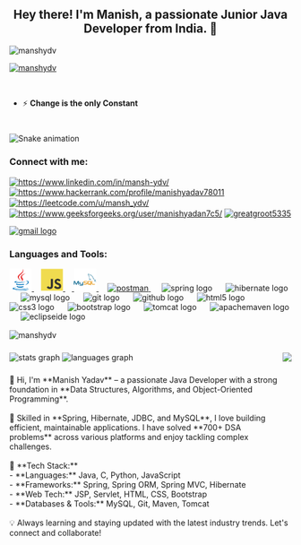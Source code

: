 <h2 align="center">Hey there! I'm Manish, a passionate Junior Java Developer from India. 🤗</h2>

<p align="left"> <img src="https://komarev.com/ghpvc/?username=manshydv&label=Profile%20views&color=0e75b6&style=flat" alt="manshydv" /> </p>

<p align="left"> <a href="https://github.com/ryo-ma/github-profile-trophy"><img src="https://github-profile-trophy.vercel.app/?username=manshydv" alt="manshydv" /></a> </p>
<p align="left"> <a href="https://twitter.com/" target="blank"><img src="https://img.shields.io/twitter/follow/?logo=twitter&style=for-the-badge" alt="" /></a> </p>



- ⚡ **Change is the only Constant**

###

<br clear="both">
<picture>
  <source media="(prefers-color-scheme: dark)" srcset="https://raw.githubusercontent.com/ManshYDV/ManshYDV/output/github-snake-dark.svg" />
  <source media="(prefers-color-scheme: light)" srcset="https://raw.githubusercontent.com/ManshYDV/ManshYDV/output/github-snake.svg" />
<img src="https://raw.githubusercontent.com/ManshYDV/ManshYDV/output/snake.svg" alt="Snake animation" />
</picture>

###
<h3 align="left">Connect with me:</h3>
<p align="left">
<a href="https://linkedin.com/in/https://www.linkedin.com/in/mansh-ydv/" target="blank"><img align="center" src="https://raw.githubusercontent.com/rahuldkjain/github-profile-readme-generator/master/src/images/icons/Social/linked-in-alt.svg" alt="https://www.linkedin.com/in/mansh-ydv/" height="30" width="40" /></a>
<a href="https://www.hackerrank.com/https://www.hackerrank.com/profile/manishyadav78011" target="blank"><img align="center" src="https://raw.githubusercontent.com/rahuldkjain/github-profile-readme-generator/master/src/images/icons/Social/hackerrank.svg" alt="https://www.hackerrank.com/profile/manishyadav78011" height="30" width="40" /></a>
<a href="https://www.leetcode.com/https://leetcode.com/u/mansh_ydv/" target="blank"><img align="center" src="https://raw.githubusercontent.com/rahuldkjain/github-profile-readme-generator/master/src/images/icons/Social/leet-code.svg" alt="https://leetcode.com/u/mansh_ydv/" height="30" width="40" /></a>
<a href="https://auth.geeksforgeeks.org/user/https://www.geeksforgeeks.org/user/manishyadan7c5/" target="blank"><img align="center" src="https://raw.githubusercontent.com/rahuldkjain/github-profile-readme-generator/master/src/images/icons/Social/geeks-for-geeks.svg" alt="https://www.geeksforgeeks.org/user/manishyadan7c5/" height="30" width="40" /></a>
<a href="https://discord.gg/greatgroot5335" target="blank"><img align="center" src="https://raw.githubusercontent.com/rahuldkjain/github-profile-readme-generator/master/src/images/icons/Social/discord.svg" alt="greatgroot5335" height="30" width="40" /></a>
  <div align="left">
  <a href="manishyadav.profdev@gmail.com" target="_blank">
    <img src="https://img.shields.io/static/v1?message=Gmail&logo=gmail&label=&color=D14836&logoColor=white&labelColor=&style=for-the-badge" height="35" alt="gmail logo"  />
  </a>
</div>
</p>


<h3 align="left">Languages and Tools:</h3>
<p align="left">  <a href="https://www.java.com" target="_blank" rel="noreferrer"><img src="https://raw.githubusercontent.com/devicons/devicon/master/icons/java/java-original.svg" alt="java" width="40" height="40"/> </a> &nbsp;&nbsp;&nbsp;<a href="https://developer.mozilla.org/en-US/docs/Web/JavaScript" target="_blank" rel="noreferrer"><img src="https://raw.githubusercontent.com/devicons/devicon/master/icons/javascript/javascript-original.svg" alt="javascript" width="40" height="40"/> </a> &nbsp;&nbsp;&nbsp;<a href="https://www.mysql.com/" target="_blank" rel="noreferrer"> <img src="https://raw.githubusercontent.com/devicons/devicon/master/icons/mysql/mysql-original-wordmark.svg" alt="mysql" width="40" height="40"/> </a>&nbsp;&nbsp;&nbsp; <a href="https://postman.com" target="_blank" rel="noreferrer"> <img src="https://www.vectorlogo.zone/logos/getpostman/getpostman-icon.svg" alt="postman" width="40" height="40"/> </a>&nbsp; &nbsp;&nbsp;
  <img src="https://img.shields.io/badge/Spring-6DB33F?logo=spring&logoColor=black&style=for-the-badge" height="30" alt="spring logo"  />
  <img width="12" />&nbsp;
  <img src="https://skillicons.dev/icons?i=hibernate" height="30" alt="hibernate logo"  />
  <img width="12" />&nbsp;
  <img src="https://cdn.jsdelivr.net/gh/devicons/devicon/icons/mysql/mysql-original.svg" height="30" alt="mysql logo"  />
  <img width="12" />&nbsp;
  <img src="https://cdn.simpleicons.org/git/F05032" height="30" alt="git logo"  />
  <img width="12" />&nbsp;
  <img src="https://skillicons.dev/icons?i=github" height="30" alt="github logo"  />
  <img width="12" />&nbsp;
  <img src="https://cdn.jsdelivr.net/gh/devicons/devicon/icons/html5/html5-original.svg" height="30" alt="html5 logo"  />
  <img width="12" />&nbsp;
  <img src="https://cdn.jsdelivr.net/gh/devicons/devicon/icons/css3/css3-original.svg" height="30" alt="css3 logo"  />
  <img width="12" />&nbsp;
  <img src="https://cdn.jsdelivr.net/gh/devicons/devicon/icons/bootstrap/bootstrap-original.svg" height="30" alt="bootstrap logo"  />
  <img width="12" />&nbsp;
  <img src="https://cdn.jsdelivr.net/gh/devicons/devicon/icons/tomcat/tomcat-original.svg" height="30" alt="tomcat logo"  />
  <img width="12" />&nbsp;
  <img src="https://skillicons.dev/icons?i=maven" height="30" alt="apachemaven logo"  />
  <img width="12" />&nbsp;
  <img src="https://skillicons.dev/icons?i=eclipse" height="30" alt="eclipseide logo"  />&nbsp;
</p>

<p><img align="center" src="https://github-readme-streak-stats.herokuapp.com/?user=manshydv&" alt="manshydv" /></p>




###

<div align="left">
  <img src="https://github-readme-stats.vercel.app/api?username=ManshYDV&hide_title=false&hide_rank=false&show_icons=true&include_all_commits=true&count_private=true&disable_animations=false&theme=dracula&locale=en&hide_border=false" height="150" alt="stats graph"  />
  <img src="https://github-readme-stats.vercel.app/api/top-langs?username=ManshYDV&locale=en&hide_title=false&layout=compact&card_width=320&langs_count=5&theme=dracula&hide_border=false" height="150" alt="languages graph"  />
  <img align="right" height="150" src="https://media2.giphy.com/media/v1.Y2lkPTc5MGI3NjExbW40bjhja2xwNjZ3OGd2endkd2ZnN2pyZ21qcTl4bjYyeGNqcjRuaiZlcD12MV9pbnRlcm5hbF9naWZfYnlfaWQmY3Q9Zw/F2scZYdqkJYRuhIdwy/giphy.gif"  />
</div>

###



###



###




<p align="left">👋 Hi, I'm **Manish Yadav** – a passionate Java Developer with a strong foundation in **Data Structures, Algorithms, and Object-Oriented Programming**.  <br><br>🚀 Skilled in **Spring, Hibernate, JDBC, and MySQL**, I love building efficient, maintainable applications. I have solved **700+ DSA problems** across various platforms and enjoy tackling complex challenges.  <br><br>🎯 **Tech Stack:**  <br>- **Languages:** Java, C, Python, JavaScript  <br>- **Frameworks:** Spring, Spring ORM, Spring MVC, Hibernate  <br>- **Web Tech:** JSP, Servlet, HTML, CSS, Bootstrap  <br>- **Databases & Tools:** MySQL, Git, Maven, Tomcat  <br><br>💡 Always learning and staying updated with the latest industry trends. Let's connect and collaborate!</p>

###


